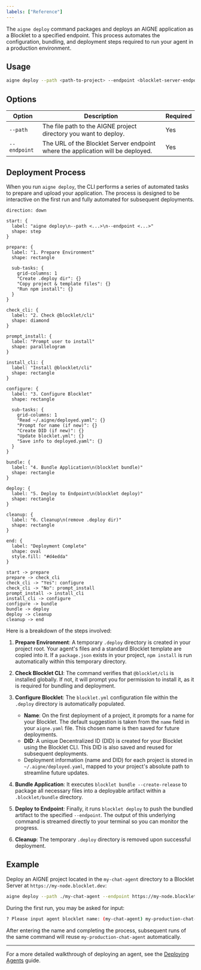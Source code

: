 ```yaml
---
labels: ["Reference"]
---
```


The `aigne deploy` command packages and deploys an AIGNE application as a Blocklet to a specified endpoint. This process automates the configuration, bundling, and deployment steps required to run your agent in a production environment.

## Usage

```bash
aigne deploy --path <path-to-project> --endpoint <blocklet-server-endpoint>
```

## Options

| Option     | Description                                                                  | Required |
|------------|------------------------------------------------------------------------------|----------|
| `--path`     | The file path to the AIGNE project directory you want to deploy.               | Yes      |
| `--endpoint` | The URL of the Blocklet Server endpoint where the application will be deployed. | Yes      |

## Deployment Process

When you run `aigne deploy`, the CLI performs a series of automated tasks to prepare and upload your application. The process is designed to be interactive on the first run and fully automated for subsequent deployments.

```d2
direction: down

start: {
  label: "aigne deploy\n--path <...>\n--endpoint <...>"
  shape: step
}

prepare: {
  label: "1. Prepare Environment"
  shape: rectangle
  
  sub-tasks: {
    grid-columns: 1
    "Create .deploy dir": {}
    "Copy project & template files": {}
    "Run npm install": {}
  }
}

check_cli: {
  label: "2. Check @blocklet/cli"
  shape: diamond
}

prompt_install: {
  label: "Prompt user to install"
  shape: parallelogram
}

install_cli: {
  label: "Install @blocklet/cli"
  shape: rectangle
}

configure: {
  label: "3. Configure Blocklet"
  shape: rectangle
  
  sub-tasks: {
    grid-columns: 1
    "Read ~/.aigne/deployed.yaml": {}
    "Prompt for name (if new)": {}
    "Create DID (if new)": {}
    "Update blocklet.yml": {}
    "Save info to deployed.yaml": {}
  }
}

bundle: {
  label: "4. Bundle Application\n(blocklet bundle)"
  shape: rectangle
}

deploy: {
  label: "5. Deploy to Endpoint\n(blocklet deploy)"
  shape: rectangle
}

cleanup: {
  label: "6. Cleanup\n(remove .deploy dir)"
  shape: rectangle
}

end: {
  label: "Deployment Complete"
  shape: oval
  style.fill: "#d4edda"
}

start -> prepare
prepare -> check_cli
check_cli -> "Yes": configure
check_cli -> "No": prompt_install
prompt_install -> install_cli
install_cli -> configure
configure -> bundle
bundle -> deploy
deploy -> cleanup
cleanup -> end
```

Here is a breakdown of the steps involved:

1.  **Prepare Environment**: A temporary `.deploy` directory is created in your project root. Your agent's files and a standard Blocklet template are copied into it. If a `package.json` exists in your project, `npm install` is run automatically within this temporary directory.

2.  **Check Blocklet CLI**: The command verifies that `@blocklet/cli` is installed globally. If not, it will prompt you for permission to install it, as it is required for bundling and deployment.

3.  **Configure Blocklet**: The `blocklet.yml` configuration file within the `.deploy` directory is automatically populated.
    *   **Name**: On the first deployment of a project, it prompts for a name for your Blocklet. The default suggestion is taken from the `name` field in your `aigne.yaml` file. This chosen name is then saved for future deployments.
    *   **DID**: A unique Decentralized ID (DID) is created for your Blocklet using the Blocklet CLI. This DID is also saved and reused for subsequent deployments.
    *   Deployment information (name and DID) for each project is stored in `~/.aigne/deployed.yaml`, mapped to your project's absolute path to streamline future updates.

4.  **Bundle Application**: It executes `blocklet bundle --create-release` to package all necessary files into a deployable artifact within a `.blocklet/bundle` directory.

5.  **Deploy to Endpoint**: Finally, it runs `blocklet deploy` to push the bundled artifact to the specified `--endpoint`. The output of this underlying command is streamed directly to your terminal so you can monitor the progress.

6.  **Cleanup**: The temporary `.deploy` directory is removed upon successful deployment.

## Example

Deploy an AIGNE project located in the `my-chat-agent` directory to a Blocklet Server at `https://my-node.blocklet.dev`:

```bash
aigne deploy --path ./my-chat-agent --endpoint https://my-node.blocklet.dev
```

During the first run, you may be asked for input:

```bash
? Please input agent blocklet name: (my-chat-agent) my-production-chat-agent
```

After entering the name and completing the process, subsequent runs of the same command will reuse `my-production-chat-agent` automatically.

---

For a more detailed walkthrough of deploying an agent, see the [Deploying Agents](./guides-deploying-agents.md) guide.
